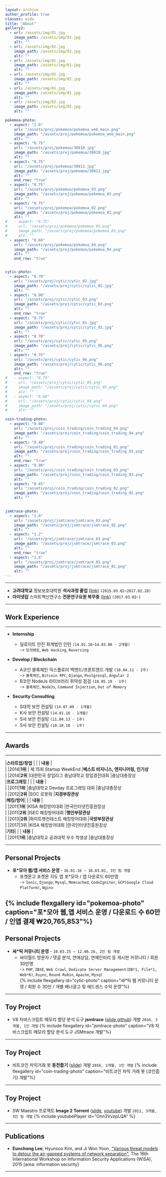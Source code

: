 ```yaml
---
layout: archive
author_profile: true
classes: wide
title: "About"
gallery2:
  - url: /assets/img/01.jpg
    image_path: /assets/img/01.jpg
    alt: ""
  - url: /assets/img/02.jpg
    image_path: /assets/img/02.jpg
    alt: ""
  - url: /assets/img/01.jpg
    image_path: /assets/img/01.jpg
    alt: ""
  - url: /assets/img/02.jpg
    image_path: /assets/img/02.jpg
    alt: ""
  - url: /assets/img/01.jpg
    image_path: /assets/img/01.jpg
    alt: ""
  - url: /assets/img/02.jpg
    image_path: /assets/img/02.jpg
    alt: ""

pokemoa-photo:
  - aspect: "2.0"
    url: "/assets/proj/pokemoa/pokemoa_web_main.png"
    image_path: "/assets/proj/pokemoa/pokemoa_web_main.png"
    alt: ""
  - aspect: "0.75"
    url: "/assets/proj/pokemoa/30810.jpg"
    image_path: "/assets/proj/pokemoa/30810.jpg"
    alt: ""
  - aspect: "0.75"
    url: "/assets/proj/pokemoa/30812.jpg"
    image_path: "/assets/proj/pokemoa/30812.jpg"
    alt: ""
    end_row: "true"
  - aspect: "0.75"
    url: "/assets/proj/pokemoa/pokemoa_03.png"
    image_path: "/assets/proj/pokemoa/pokemoa_03.png"
    alt: ""
  - aspect: "0.75"
    url: "/assets/proj/pokemoa/pokemoa_02.png"
    image_path: "/assets/proj/pokemoa/pokemoa_02.png"
    alt: ""
#   - aspect: "0.75"
#     url: "/assets/proj/pokemoa/pokemoa_05.png"
#     image_path: "/assets/proj/pokemoa/pokemoa_05.png"
#     alt: ""
  - aspect: "0.60"
    url: "/assets/proj/pokemoa/pokemoa_04.png"
    image_path: "/assets/proj/pokemoa/pokemoa_04.png"
    alt: ""
    end_row: "true"


cytic-photo:
  - aspect: "0.70"
    url: "/assets/proj/cytic/cytic_02.jpg"
    image_path: "/assets/proj/cytic/cytic_02.jpg"
    alt: ""
  - aspect: "0.90"
    url: "/assets/proj/cytic/cytic_03.png"
    image_path: "/assets/proj/cytic/cytic_03.png"
    alt: ""
    end_row: "true"
  - aspect: "0.75"
    url: "/assets/proj/cytic/cytic_01.jpg"
    image_path: "/assets/proj/cytic/cytic_01.jpg"
    alt: ""
  - aspect: "0.70"
    url: "/assets/proj/cytic/cytic_05.png"
    image_path: "/assets/proj/cytic/cytic_05.png"
    alt: ""
  - aspect: "0.75"
    url: "/assets/proj/cytic/cytic_06.png"
    image_path: "/assets/proj/cytic/cytic_06.png"
    alt: ""
    end_row: "true"
#   - aspect: "0.75"
#     url: "/assets/proj/cytic/cytic_05.png"
#     image_path: "/assets/proj/cytic/cytic_05.png"
#     alt: ""
#   - aspect: "0.60"
#     url: "/assets/proj/cytic/cytic_04.png"
#     image_path: "/assets/proj/cytic/cytic_04.png"
#     alt: ""

coin-trading-photo:
  - aspect: "0.80"
    url: "/assets/proj/coin_trading/coin_trading_04.png"
    image_path: "/assets/proj/coin_trading/coin_trading_04.png"
    alt: ""
  - aspect: "0.40"
    url: "/assets/proj/coin_trading/coin_trading_01.png"
    image_path: "/assets/proj/coin_trading/coin_trading_01.png"
    alt: ""
    end_row: "true"
  - aspect: "0.90"
    url: "/assets/proj/coin_trading/coin_trading_03.png"
    image_path: "/assets/proj/coin_trading/coin_trading_03.png"
    alt: ""
  - aspect: "0.45"
    url: "/assets/proj/coin_trading/coin_trading_02.png"
    image_path: "/assets/proj/coin_trading/coin_trading_02.png"
    alt: ""
    

jsmtrace-photo:
  - aspect: "1.0"
    url: "/assets/proj/jsmtrace/jsmtrace_02.png"
    image_path: "/assets/proj/jsmtrace/jsmtrace_02.png"
    alt: ""
  - aspect: "1.2"
    url: "/assets/proj/jsmtrace/jsmtrace_03.png"
    image_path: "/assets/proj/jsmtrace/jsmtrace_03.png"
    alt: ""
    end_row: "true"
  - aspect: "2.0"
    url: "/assets/proj/jsmtrace/jsmtrace_01.png"
    image_path: "/assets/proj/jsmtrace/jsmtrace_01.png"
    alt: ""
---
```


<!-- <img src="/assets/proj/pokemoa/pokemoa_web_main.png"> -->
<!-- <img src="/assets/proj/pokemoa/30810.jpg">
<img src="/assets/proj/pokemoa/30812.jpg">
<img src="/assets/proj/pokemoa/30811.jpg"> -->


<!-- {% include gallery id="gallery2" caption="This is a second gallery example with images hosted externally." %}

{% include gallery id="gallery2" caption="Examples of included layouts `splash`, `single`, and `archive`." %} -->

<!-- ## Interests
--- 
- 서비스 기획 및 개발. 
    - `cytic`, `pokemoa`, `...`
- 아이디어 구현.
    - `코인줍기`, `v8 엔진 메모리 추적`
- 팀 활동.
    - `포켓노예`, `오잉또잉`, `SoC로봇워`, `게으른유저들`, `Devday`, `N2R`, `주말잉여`

- 관심있는 기술들.
    - `머신러닝 - emoji`, `블록체인`, `AddressSanitizer - shadow memory`
    - `fakedeep`, `lipobama`, `libp2p`, `IPFS` -->


<!-- - **M.S.** Center for Information Security Technologies [(CIST)](https://witch.korea.ac.kr/sis_en/organisations/center.do) from [Korea Univ](https://sites.google.com/site/securesiplab) `(2015.03.02~2017.02.28)` -->
---
- **고려대학교** 정보보호대학원 **석사과정 졸업** [(link)](https://sites.google.com/site/securesiplab) `(2015.03.02~2017.02.28)`
- **아이넷캅** 스마트백신연구소 **전문연구요원 복무중** [(link)](http://www.inetcop.org/) `(2017.03.02~)`

---
<!-- - Serving a mandatory military service `(2017.03.02~)` in [InetCop](http://www.inetcop.org/) -->

## Work Experience



--- 
- **Internship**  
  - 딜로이트 안진 회계법인 인턴 `(14.01.16~14.03.06 - 2개월)`  
->  `모의해킹`, `Web Hacking`, `Reversing`     

- **Develop / Blockchain**  
  - A코인 블록체인 익스플로러 백엔드/프론트엔드 개발 `(18.04.11 - 2주)`  
    -> `블록체인`, `Bitcoin RPC`, `Django`, `Postgresql`, `Angular 2`  
  - B코인 NodeJs 라이브러리 취약성 점검 `(18.05.19 - 1주)`  
    -> `블록체인`, `NodeJs`, `Command Injection`, `Out of Memory`  

- **Security Consulting**  
  - S대학 보안 컨설팅 `(14.07.09 - 1개월)`  
  - K사 보안 컨설팅 `(14.01.16 - 1개월)`  
  - S사 보안 컨설팅 `(11.04.13 - 1주)`  
  - S사 보안 컨설팅 `(10.10.18 - 1주)`  

--- 

## Awards

--- 

|**스타트업/창업** | | | **내용**                     |  
| |2014|**1위** | 제 15회 Startup WeekEnd   |**베스트 비지니스, 엔지니어링, 인기상**  
| |2014|**2위** |대한민국 창업리그 충남대학교 창업경진대회  |충남대총장상  
|**프로그래밍** | | | **내용**                  |  
| |2011|**1위** |충남대학교 Devday 프로그래밍 대회  |충남대총장상  
| |2012|**2위** |SOC 로봇워                |**지경부장관상**  
|**해킹/방어**| | |  **내용**                 |  
| |2011|**1위** |KISA 해킹방어대회           |한국인터넷진흥원장상  
| |2011|**2위** |ISEC 해킹방어대회           |**행안부장관상**  
| |2013|**2위** |화이트햇컨테스트 해킹방어대회   |**국방부장관상**  
| |2017|3위  |KISA 해킹방어대회          |한국인터넷진흥원장상  
|**기타**| | |  **내용**                 |  
| |2011|**1위** |충남대학교 공과대학 우수 학생상  |충남대총장상  

---




<!-- ---
- KISA 해킹방어대회 1위   [(link)](https://www.facebook.com/hdcon/)  
- WHC 해킹방어대회 2위 - **국방부장관상**    [(link)](https://www.facebook.com/whitehatcontest/)  
- ISEC 해킹방어대회 2위 - **행안부장관상**   [(link)](http://isecconference.org/)  
---
- SOC 로봇워 2위 - **지경부장관상** [(link)](http://www.socrobotwar.org/)  
- 충남대학교 Devday 프로그래밍 대회 1위 [(link)](http://computer.cnu.ac.kr/)  
---
- Startup WeekEnd 1위 - **베스트 비지니스, 베스트 엔지니어링, 인기상** [(link)](https://www.facebook.com/SWSeoul/)- 대한민국 창업리그 충남대학교 창업경진대회 2위 [(link)](https://www.k-startup.go.kr/main.do)   
- 충남대학교 공과대학 우수 학생상 1위 [(link)](http://computer.cnu.ac.kr/)  
---  -->

## Personal Projects
- **포\*모아 웹/앱 서비스 운영** - `16.01.16 ~ 16.03.01, 3인 팀 개발`  
  - 포켓몬고 포켓몬 지도 앱 포\*모아 / 앱 다운로드 60만명  
    -> `Ionic`, `Django`, `Mysql`, `Memcached`, `CodeIgniter`, `GCP(Google Cloud Platform)`, `Nginx`   
<!-- ![image-center]({{ site.url }}{{ site.baseurl }}/assets/img/01.jpg){: .align-center} -->
{% include flexgallery id="pokemoa-photo" caption="포\*모아 웹,앱 서비스 운영 / 다운로드 수 60만 / 인앱 결제 ₩20,765,853"%}
---

## Personal Projects
- **싸\*틱 커뮤니티 운영** - `10.03.25 ~ 12.06.16, 2인 팀 개발`  
  - 싸이월드 방문자 / 댓글 분석, 연애상담, 연예인비리 등 게시판 커뮤니티 / 회원 30만명  
    -> `PHP`, `ZBXE`, `Web Crawl`, `Dedicate Server Management(DB*1, File*1, Web*6)`, `Rsync`, `Round Robin`, `Apache`, `Mysql`   
{% include flexgallery id="cytic-photo" caption="싸\*틱 웹 커뮤니티 운영 / 회원 수 30만 / 개별 배너광고 및 에드센스 수익 운영"%}

---

## Toy Project
- V8 자바스크립트 메모리 할당 분석 도구 **jsmtrace** ([slide](https://www.slideshare.net/secret/7qKfBSfktlCjjV),[github](https://github.com/eunchong/JSMTrace)) 개발 `2016, 3개월, 1인 개발`
{% include flexgallery id="jsmtrace-photo" caption="V8 자바스크립트 메모리 할당 분석 도구 JSMtrace 개발"%}

---

## Toy Project
- 비트코인 차익거래 봇 **동전줍기** ([slide](https://www.slideshare.net/secret/1r8FZ93d5NDvon)) 개발 `2016, 1개월, 1인 개발`
{% include flexgallery id="coin-trading-photo" caption="비트코인 차익 거래 봇 (코인줍기) 개발"%}

---

## Toy Project
- SW Maestro 프로젝트 **Image 2 Torrent** ([slide](https://www.slideshare.net/jeyraof/image-2-torrent), [youtube](https://www.youtube.com/watch?v=Onn3VvzpLQA)) 개발 `2012, 3개월, 3인 팀 개발`
{% include youtubePlayer id="Onn3VvzpLQA" %}

--- 

<!-- ## Talks
- 경찰연수원 강의 (**스피커 통신을 통한 망분리 우회 보안 위협**) `2015.xx.xx`
- 공군본부 웹해킹 강의 (유명 **web hacking wargame 문제 풀이** 강의) `2012.xx.xx`
- Concert 해킹방지 워크샵 발표 (**SNS에서 발생할 수 있는 해킹보안 문제** 발표) `2010.xx.xx`
- 파도콘 해킹보안 컨퍼런스 발표 (**국내 대표 3사 Naver,Daum,Cyworld에서의 XSSWORM** 발표 및 시연) `2010.xx.xx`
- 파도콘 해킹보안 컨퍼런스 발표 (**SNS에서 발생할 수 있는 XSSWORM에 대한 보안 위협** 발표 및 시연) `2009.xx.xx`

---  -->

## Publications
- **Eunchong Lee**, Hyunsoo Kim, and Ji Won Yoon, ["Various threat models to detour the air-gapped systems of network separation"](https://dl.acm.org/citation.cfm?id=2950214), The 16th International Workshop on Information Security Applications (WISA), 2015  [area: information security]
<!-- - **이은총**, ["V8 자바스크립트 엔진에서의 동적 메모리 추적 시스템 연구"](https://library.korea.ac.kr/search/media/url/SAT000020387840) , 석사 학위논문 고려대학교 정보보호대학원: 정보보호학과 2017. 2 -->

--- 

